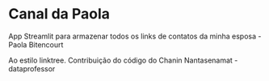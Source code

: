 # Canal da Paola
App Streamlit para armazenar todos os links de contatos da minha esposa - Paola Bitencourt

Ao estilo linktree.
Contribuição do código do Chanin Nantasenamat - dataprofessor

